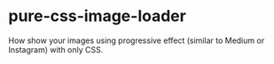 # pure-css-image-loader
How show your images using progressive effect (similar to Medium or Instagram) with only CSS.
